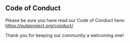 ## Code of Conduct

Please be sure you have read our Code of Conduct here:
https://pulpproject.org/conduct/

Thank you for keeping our community a welcoming one!
